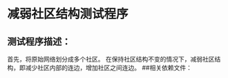 # **减弱社区结构测试程序**  
## 测试程序描述：  
首先，将原始网络划分成多个社区。 在保持社区结构不变的情况下，减弱社区结构，即减少社区内部的连边，增加社区之间连边。
##相关依赖文件：  


